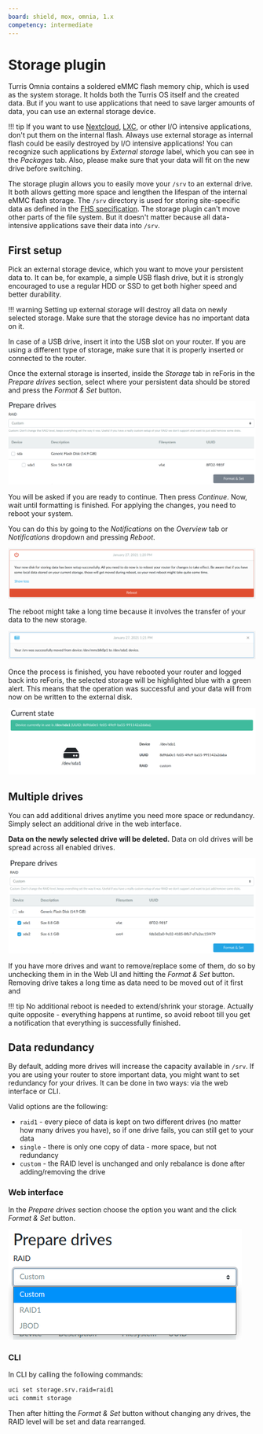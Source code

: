```yaml
---
board: shield, mox, omnia, 1.x 
competency: intermediate
---
```

# Storage plugin

Turris Omnia contains a soldered eMMC flash memory chip, which is used as the system storage.
It holds both the Turris OS itself and the created data. But if you want to use
applications that need to save larger amounts of data, you can use an external
storage device.

!!! tip 
    If you want to use [Nextcloud](../../../geek/nextcloud/nextcloud.md),
    [LXC](../../../geek/lxc/lxc.md), or other I/O intensive applications, don't
    put them on the internal flash. Always use external storage as internal
    flash could be easily destroyed by I/O intensive applications! You can
    recognize such applications by _External storage_ label, which you can see
    in the _Packages_ tab. Also, please make sure that your data will fit on the
    new drive before switching.

The storage plugin allows you to easily move your `/srv` to an external drive.
It both allows getting more space and lengthen the lifespan of the internal eMMC
flash storage. The `/srv` directory is used for storing site-specific data as
defined in the [FHS
specification](https://en.wikipedia.org/wiki/Filesystem_Hierarchy_Standard). The
storage plugin can't move other parts of the file system. But it doesn't matter
because all data-intensive applications save their data into `/srv`.
    
## First setup

Pick an external storage device, which you want to move your persistent data to.
It can be, for example, a simple USB flash drive, but it is strongly encouraged
to use a regular HDD or SSD to get both higher speed and better durability.

!!! warning 
    Setting up external storage will destroy all data on newly selected
    storage. Make sure that the storage device has no important data on it.

In case of a USB drive, insert it into the USB slot on your router. If you are
using a different type of storage, make sure that it is properly inserted or
connected to the router.

Once the external storage is inserted, inside the _Storage_ tab in reForis in
the _Prepare drives_ section, select where your persistent data should be stored and
press the _Format & Set_ button.

![Storage devices](devices.png)

You will be asked if you are ready to continue. Then press _Continue_.
Now, wait until formatting is finished. For applying the changes, you need to
reboot your system.

You can do this by going to the _Notifications_ on the _Overview_ tab or
_Notifications_ dropdown and pressing _Reboot_.

![Reboot notification](reboot.png)

The reboot might take a long time because it involves the transfer of your data
to the new storage.

![Notification after reboot](done.png)

Once the process is finished, you have rebooted your router and logged back into
reForis, the selected storage will be highlighted blue with a green alert. This
means that the operation was successful and your data will from now on be
written to the external disk.

![Device is ready](device-ready.png)

## Multiple drives

You can add additional drives anytime you need more space or redundancy. Simply
select an additional drive in the web interface.

**Data on the newly selected drive will be deleted.** Data on old drives will be
spread across all enabled drives.

![Multiple devices](multiple-devices.png)

If you have more drives and want to remove/replace some of them, do so by
unchecking them in in the Web UI and hitting the _Format & Set_ button. Removing
drive takes a long time as data need to be moved out of it first and 

!!! tip 
    No additional reboot is needed to extend/shrink your storage. Actually
    quite opposite - everything happens at runtime, so avoid reboot till you get a
    notification that everything is successfully finished.


## Data redundancy

By default, adding more drives will increase the capacity available in `/srv`. If
you are using your router to store important data, you might want to set
redundancy for your drives. It can be done in two ways: via the web interface or
CLI.

Valid options are the following:

* `raid1` - every piece of data is kept on two different drives (no matter how
  many drives you have), so if one drive fails, you can still get to your data
* `single` - there is only one copy of data - more space, but not redundancy
* `custom` - the RAID level is unchanged and only rebalance is done after
  adding/removing the drive

### Web interface

In the _Prepare drives_ section choose the option you want and the click _Format &
Set_ button.

![Raid options](raid-options.png)

### CLI

In CLI by calling the following commands:

```bash
uci set storage.srv.raid=raid1
uci commit storage
```

Then after hitting the _Format & Set_ button without changing any drives, the RAID level
will be set and data rearranged.